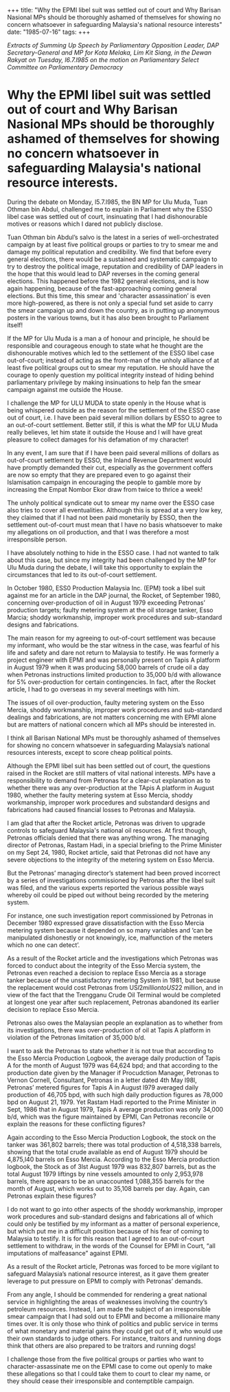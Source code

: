 +++ 
title: "Why the EPMI libel suit was settled out of court and Why Barisan Nasional MPs should be thoroughly ashamed of themselves for showing no concern whatsoever in safeguarding Malaysia's national resource interests"
date: "1985-07-16"
tags:
+++

_Extracts of Summing Up Speech by Parliamentary Opposition Leader, DAP Secretary-General and MP for Kota Melaka, Lim Kit Siang, in the Dewan Rakyat on Tuesday, l6.7.l985 on the motion on Parliamentary Select Committee on Parliamentary Democracy_

# Why the EPMI libel suit was settled out of court and Why Barisan Nasional MPs should be thoroughly ashamed of themselves for showing no concern whatsoever in safeguarding Malaysia's national resource interests.

During the debate on Monday, l5.7.l985, the BN MP for Ulu Muda, Tuan Othman bin Abdul, challenged me to explain in Parliament why the ESSO libel case was settled out of court, insinuating that I had dishonourable motives or reasons which I dared not publicly disclose.</u>

Tuan Othman bin Abdul’s salvo is the latest in a series of well-orchestrated campaign by at 
least five political groups or parties to try to smear me and damage my political reputation 
and credibility. We find that before every general elections, there would be a sustained and 
systematic campaign to try to destroy the political image, reputation and credibility of 
DAP leaders in the hope that this would lead to DAP reverses in the coming general elections. 
This happened before the 1982 general elections, and is how again happening, because of the
fast-approaching coming general elections. But this time, this smear and 'character assassination’ 
is even more high-powered, as there is not only a special fund set aside to carry the smear 
campaign up and down the country, as in putting up anonymous posters in the various towns, 
but it has also been brought to Parliament itself!

If the MP for Ulu Muda is a man a of honour and principle, he should be responsible and 
courageous enough to state what he thought are the dishonourable motives which led to the 
settlement of the ESSO libel case out-of-court; instead of acting as the front-man of the 
unholy alliance of at least five political groups out to smear my reputation. He should have 
the courage to openly question my political integrity instead of hiding behind parliamentary 
privilege by making insinuations to help fan the smear campaign against me outside the House.

I challenge the MP for ULU MUDA to state openly in the House what is being whispered outside 
as the reason for the settlement of the ESSO case out of court, i.e. I have been paid several million dollars by ESSO to agree to an out-of-court settlement. Better still, if this is what the MP for ULU Muda really believes, let him state it outside the House and I will have great pleasure to collect damages for his defamation of my character!

In any event, I am sure that if I have been paid several millions of dollars as out-of-court settlement 
by ESSO, the Inland Revenue Department would have promptly demanded their cut, especially as the government coffers are now so empty that they are prepared even to go against their Islamisation campaign in encouraging the people to gamble more by increasing the Empat Nombor Ekor draw from twice to thrice a week!

The unholy political syndicate out to smear my name over the ESSO case also tries to cover all eventualities. Although this is spread at a very low key, they claimed that if I had not been paid monetarily by ESSO, then the settlement out-of-court must mean that I have no basis whatsoever
to make my allegations on oil production, and that I was therefore a most irresponsible person.


I have absolutely nothing to hide in the ESSO case. I had not wanted to talk about this case, 
but since my integrity had been challenged by the MP for Ulu Muda during the debate, 
I will take this opportunity to explain the circumstances that led to its out-of-court settlement.


In October 1980, ESS0 Production Malaysia Inc. (EPM) took a libel suit against me for an 
article in the DAP journal, the Rocket, of September 1980, concerning over-production of 
oil in August 1979 exceeding Petronas’ production targets; faulty metering system at the oil 
storage tanker, Esso Marcia; shoddy workmanship, improper work procedures and sub-standard
designs and fabrications.

The main reason for my agreeing to out-of-court settlement was because my informant, who would 
be the star witness in the case, was fearful of his life and safety and dare not return to Malaysia to 
testify. He was formerly a project engineer with EPMI and was personally present on Tapis A platform
in August 1979 when it was producing 58,000 barrels of crude oil a day when Petronas instructions limited production to 35,000 b/d with allowance for 5% over-production for certain contingencies. 
In fact, after the Rocket article, I had to go overseas in my several meetings with him. 

The issues of oil over-production, faulty metering system on the Esso Mercia, shoddy workmanship, improper work procedures and sub-standard dealings and fabrications, are not matters concerning 
me with EPMI alone but are matters of national concern which all MPs should be interested in. 

I think all Barisan National MPs must be thoroughly ashamed of themselves for showing no concern whatsoever in safeguarding Malaysia’s national resources interests, except to score cheap political points. 

Although the EPMI libel suit has been settled out of court, the questions raised in the Rocket are still matters of vital national interests. MPs have a responsibility to demand from Petronas for a clear-cut explanation as to whether there was any over-production at the TApis A platform in August 1980,
whether the faulty metering system at Esso Mercia, shoddy workmanship, improper work procedures 
and substandard designs and fabrications had caused financial losses to Petronas and Malaysia.

I am glad that after the Rocket article, Petronas was driven to upgrade controls to safeguard Malaysia's national oil resources. At first though, Petronas officials denied that there was anything wrong. The managing director of Petronas, Rastam Hadi, in a special briefing to the Prime Minister on my Sept 24, 1980, Rocket article, said that Petronas did not have any severe objections to the integrity of the metering system on Esso Mercia. 

But the Petronas’ managing director’s statement had been proved incorrect by a series of investigations commissioned by Petronas after the libel suit was filed, and the various experts reported the various possible ways whereby oil could be piped out without being recorded by the metering system.

For instance, one such investigation report commissioned by Petronas in December 1980 expressed grave dissatisfaction with the Esso Mercia metering system because it depended on so many variables and ‘can be manipulated dishonestly or not knowingly, ice, malfunction of the meters which no one can detect’.

As a result of the Rocket article and the investigations which Petronas was forced to conduct about the integrity of the Esso Mercia system, the Petronas even reached a decision to replace Esso Mercia as a storage tanker because of the unsatisfactory metering System in 1981, but because the replacement would cost Petronas from US$l2 million to US$22 million, and in view of the fact that the Trengganu Crude Oil Terminal would be completed at longest one year after such replacement, Petronas abandoned its earlier decision to replace Esso Mercia.


Petronas also owes the Malaysian people an explanation as to whether from its investigations, 
there was over-production of oil at Tapis A platform in violation of the Petronas limitation of 35,000 b/d.

I want to ask the Petronas to state whether it is not true that according to the Esso Mercia Production Logbook, the average daily production of Tapis A for the month of August 1979 was 64,624 bpd; and that according to the production date given by the Manager if Procudction Manager, Petronas to Vernon Cornell, Consultant, Petronas in a letter dated 4th May l98l, Petronas’ metered figures for Tapis A in August l979 averaged daily production of 46,705 bpd, with such high daily production figures as 78,000 bpd on August 21, 1979. Yet Rastam Hadi reported to the Prime Minister in Sept, 1986 that in August 1979, Tapis A average production was only 34,000 b/d, which was the figure maintained by EPMI, Can Petronas reconcile or explain the reasons for these conflicting figures?

Again according to the Esso Mercia Production Logbook, the stock on the tanker was 361,802 barrels; there was total production of 4,518,338 barrels, showing that the total crude available as end of August 1979 should be 4,875,l40 barrels on Esso Mercia. According to the Esso Mercia production logbook, 
the Stock as of 3lst August 1979 was 832,807 barrels, but as the total August 1979 liftings by nine vessels amounted to only 2,953,978 barrels, there appears to be an unaccounted 1,088,355 barrels for the month
of August, which works out to 35,108 barrels per day. 
Again, can Petronas explain these figures?

I do not want to go into other aspects of the shoddy workmanship, improper work procedures and sub-standard designs and fabrications all of which could only be testified by my informant as a matter of personal experience, but which put me in a difficult position because of his fear of coming to
Malaysia to testify. It is for this reason that I agreed to an out-of-court settlement to withdraw, 
in the words of the Counsel for EPMI in Court, “all imputations of malfeasance” against EPMI.

As a result of the Rocket article, Petronas was forced to be more vigilant to safeguard Malaysia’s national resource interest, as it gave them greater leverage to put pressure on EPMI to comply with Petronas’ demands.

From any angle, I should be commended for rendering a great national service in highlighting the 
areas of weaknesses involving the country’s petroleum resources. Instead, I am made the subject 
of an irresponsible smear campaign that I had sold out to EPMI  and become a millionaire many
times over. It is only those who think of politics and public service in terms of what monetary and material gains they could get out of it, who would use their own standards to judge others. 
For instance, traitors and running dogs think that others are also prepared to be traitors
and running dogs!

I challenge those from the five political groups or parties who want to character-assassinate me on the EPMI case to come out openly to make these allegations so that I could take them to court to clear my
name, or they should cease their irresponsible and contemptible campaign.
 
